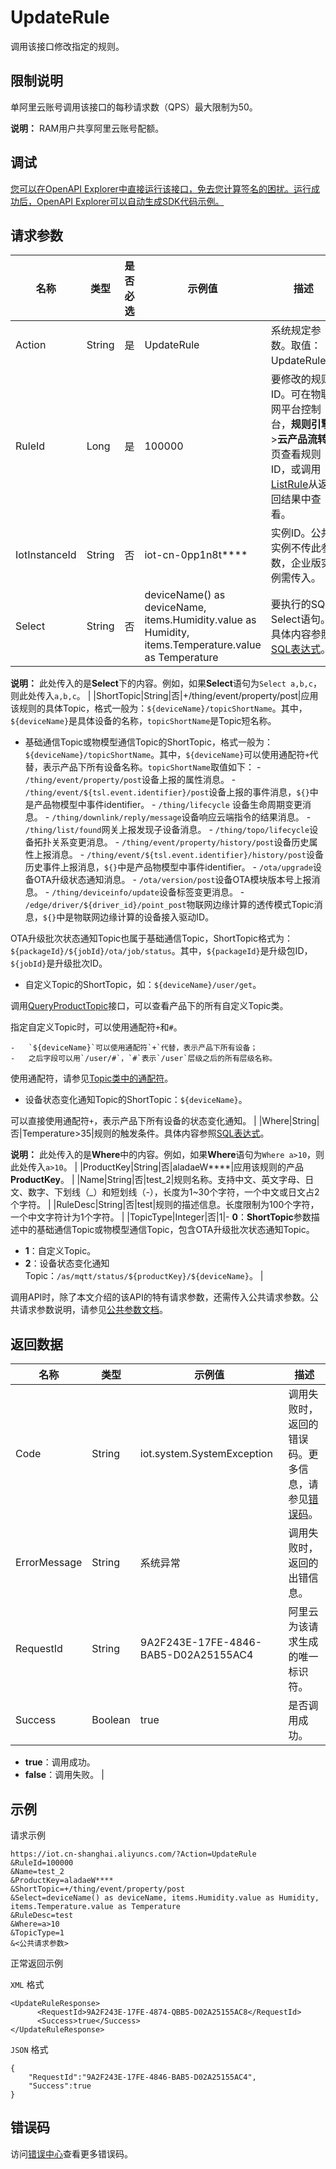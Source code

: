 # UpdateRule

调用该接口修改指定的规则。

## 限制说明

单阿里云账号调用该接口的每秒请求数（QPS）最大限制为50。

**说明：** RAM用户共享阿里云账号配额。

## 调试

[您可以在OpenAPI Explorer中直接运行该接口，免去您计算签名的困扰。运行成功后，OpenAPI Explorer可以自动生成SDK代码示例。](https://api.aliyun.com/#product=Iot&api=UpdateRule&type=RPC&version=2018-01-20)

## 请求参数

|名称|类型|是否必选|示例值|描述|
|--|--|----|---|--|
|Action|String|是|UpdateRule|系统规定参数。取值：UpdateRule。 |
|RuleId|Long|是|100000|要修改的规则ID。可在物联网平台控制台，**规则引擎**\>**云产品流转**页查看规则ID，或调用[ListRule](~~69486~~)从返回结果中查看。 |
|IotInstanceId|String|否|iot-cn-0pp1n8t\*\*\*\*|实例ID。公共实例不传此参数，企业版实例需传入。 |
|Select|String|否|deviceName\(\) as deviceName, items.Humidity.value as Humidity, items.Temperature.value as Temperature|要执行的SQL Select语句。具体内容参照[SQL表达式](~~30554~~)。

 **说明：** 此处传入的是**Select**下的内容。例如，如果**Select**语句为`Select a,b,c`，则此处传入`a,b,c`。 |
|ShortTopic|String|否|+/thing/event/property/post|应用该规则的具体Topic，格式一般为：`${deviceName}/topicShortName`。其中，`${deviceName}`是具体设备的名称，`topicShortName`是Topic短名称。

 -   基础通信Topic或物模型通信Topic的ShortTopic，格式一般为：`${deviceName}/topicShortName`。其中，`${deviceName}`可以使用通配符`+`代替，表示产品下所有设备名称。`topicShortName`取值如下：
    -   `/thing/event/property/post`设备上报的属性消息。
    -   `/thing/event/${tsl.event.identifier}/post`设备上报的事件消息，`${}`中是产品物模型中事件identifier。
    -   `/thing/lifecycle` 设备生命周期变更消息。
    -   `/thing/downlink/reply/message`设备响应云端指令的结果消息。
    -   `/thing/list/found`网关上报发现子设备消息。
    -   `/thing/topo/lifecycle`设备拓扑关系变更消息。
    -   `/thing/event/property/history/post`设备历史属性上报消息。
    -   `/thing/event/${tsl.event.identifier}/history/post`设备历史事件上报消息，`${}`中是产品物模型中事件identifier。
    -   `/ota/upgrade`设备OTA升级状态通知消息。
    -   `/ota/version/post`设备OTA模块版本号上报消息。
    -   `/thing/deviceinfo/update`设备标签变更消息。
    -   `/edge/driver/${driver_id}/point_post`物联网边缘计算的透传模式Topic消息，`${}`中是物联网边缘计算的设备接入驱动ID。

OTA升级批次状态通知Topic也属于基础通信Topic，ShortTopic格式为：`${packageId}/${jobId}/ota/job/status`。其中，`${packageId}`是升级包ID，`${jobId}`是升级批次ID。

-   自定义Topic的ShortTopic，如：`${deviceName}/user/get`。

调用[QueryProductTopic](~~69647~~)接口，可以查看产品下的所有自定义Topic类。

指定自定义Topic时，可以使用通配符`+`和`#`。

    -   `${deviceName}`可以使用通配符`+`代替，表示产品下所有设备；
    -   之后字段可以用`/user/#`，`#`表示`/user`层级之后的所有层级名称。

使用通配符，请参见[Topic类中的通配符](~~85539~~)。

-   设备状态变化通知Topic的ShortTopic：`${deviceName}`。

可以直接使用通配符`+`，表示产品下所有设备的状态变化通知。 |
|Where|String|否|Temperature\>35|规则的触发条件。具体内容参照[SQL表达式](~~30554~~)。

 **说明：** 此处传入的是**Where**中的内容。例如，如果**Where**语句为`Where a>10`，则此处传入`a>10`。 |
|ProductKey|String|否|aladaeW\*\*\*\*|应用该规则的产品**ProductKey**。 |
|Name|String|否|test\_2|规则名称。支持中文、英文字母、日文、数字、下划线（\_）和短划线（-），长度为1~30个字符，一个中文或日文占2个字符。 |
|RuleDesc|String|否|test|规则的描述信息。长度限制为100个字符，一个中文字符计为1个字符。 |
|TopicType|Integer|否|1|-   **0**：**ShortTopic**参数描述中的基础通信Topic或物模型通信Topic，包含OTA升级批次状态通知Topic。
-   **1**：自定义Topic。
-   **2**：设备状态变化通知Topic：`/as/mqtt/status/${productKey}/${deviceName}`。 |

调用API时，除了本文介绍的该API的特有请求参数，还需传入公共请求参数。公共请求参数说明，请参见[公共参数文档](~~30561~~)。

## 返回数据

|名称|类型|示例值|描述|
|--|--|---|--|
|Code|String|iot.system.SystemException|调用失败时，返回的错误码。更多信息，请参见[错误码](~~87387~~)。 |
|ErrorMessage|String|系统异常|调用失败时，返回的出错信息。 |
|RequestId|String|9A2F243E-17FE-4846-BAB5-D02A25155AC4|阿里云为该请求生成的唯一标识符。 |
|Success|Boolean|true|是否调用成功。

 -   **true**：调用成功。
-   **false**：调用失败。 |

## 示例

请求示例

```
https://iot.cn-shanghai.aliyuncs.com/?Action=UpdateRule
&RuleId=100000
&Name=test_2
&ProductKey=aladaeW****
&ShortTopic=+/thing/event/property/post
&Select=deviceName() as deviceName, items.Humidity.value as Humidity, items.Temperature.value as Temperature
&RuleDesc=test
&Where=a>10
&TopicType=1
&<公共请求参数>
```

正常返回示例

`XML` 格式

```
<UpdateRuleResponse>
      <RequestId>9A2F243E-17FE-4874-QBB5-D02A25155AC8</RequestId>
      <Success>true</Success>
</UpdateRuleResponse>
```

`JSON` 格式

```
{
    "RequestId":"9A2F243E-17FE-4846-BAB5-D02A25155AC4",
    "Success":true
}
```

## 错误码

访问[错误中心](https://error-center.alibabacloud.com/status/product/Iot)查看更多错误码。

